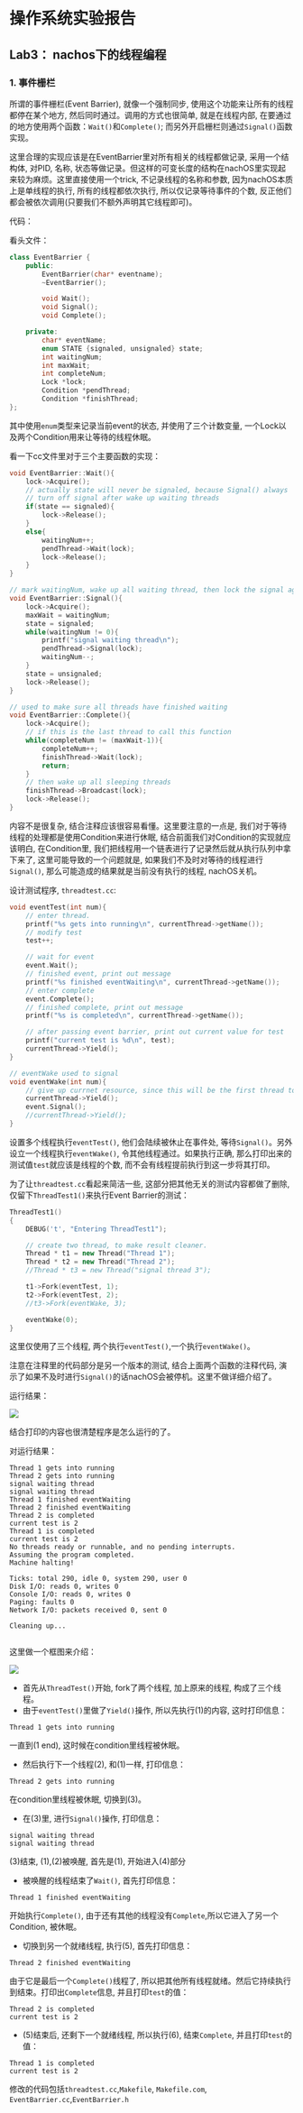 # 操作系统实验报告

## Lab3： nachos下的线程编程

### 1. 事件栅栏

所谓的事件栅栏(Event Barrier), 就像一个强制同步, 使用这个功能来让所有的线程都停在某个地方, 然后同时通过。调用的方式也很简单, 就是在线程内部, 在要通过的地方使用两个函数：`Wait()`和`Complete()`; 而另外开启栅栏则通过`Signal()`函数实现。

这里合理的实现应该是在EventBarrier里对所有相关的线程都做记录, 采用一个结构体, 对PID, 名称, 状态等做记录。但这样的可变长度的结构在nachOS里实现起来较为麻烦。这里直接使用一个trick, 不记录线程的名称和参数, 因为nachOS本质上是单线程的执行, 所有的线程都依次执行, 所以仅记录等待事件的个数, 反正他们都会被依次调用(只要我们不额外声明其它线程即可)。

代码：

看头文件：
```C++
class EventBarrier {
	public:
		EventBarrier(char* eventname);
		~EventBarrier();

		void Wait();
		void Signal();
		void Complete();

	private:
		char* eventName;
		enum STATE {signaled, unsignaled} state;
		int waitingNum;
		int maxWait;
		int completeNum;
		Lock *lock;
		Condition *pendThread;
		Condition *finishThread;
};
```

其中使用`enum`类型来记录当前event的状态, 并使用了三个计数变量, 一个Lock以及两个Condition用来让等待的线程休眠。

看一下cc文件里对于三个主要函数的实现：
```C++
void EventBarrier::Wait(){
	lock->Acquire();
	// actually state will never be signaled, because Signal() always
	// turn off signal after wake up waiting threads
	if(state == signaled){
		lock->Release();
	}
	else{
		waitingNum++;
		pendThread->Wait(lock);
		lock->Release();
	}
}

// mark waitingNum, wake up all waiting thread, then lock the signal again
void EventBarrier::Signal(){
	lock->Acquire();
	maxWait = waitingNum;
	state = signaled;
	while(waitingNum != 0){
		printf("signal waiting thread\n");
		pendThread->Signal(lock);
		waitingNum--;
	}
	state = unsignaled;
	lock->Release();
}

// used to make sure all threads have finished waiting
void EventBarrier::Complete(){
	lock->Acquire();
	// if this is the last thread to call this function
	while(completeNum != (maxWait-1)){
		completeNum++;
		finishThread->Wait(lock);
		return;
	}
	// then wake up all sleeping threads
	finishThread->Broadcast(lock);
	lock->Release();
}
```

内容不是很复杂, 结合注释应该很容易看懂。这里要注意的一点是, 我们对于等待线程的处理都是使用Condition来进行休眠, 结合前面我们对Condition的实现就应该明白, 在Condition里, 我们把线程用一个链表进行了记录然后就从执行队列中拿下来了, 这里可能导致的一个问题就是, 如果我们不及时对等待的线程进行`Signal()`, 那么可能造成的结果就是当前没有执行的线程, nachOS关机。

设计测试程序, `threadtest.cc`:
```C++
void eventTest(int num){
    // enter thread.
    printf("%s gets into running\n", currentThread->getName());
    // modify test
    test++;

    // wait for event
    event.Wait();
    // finished event, print out message
    printf("%s finished eventWaiting\n", currentThread->getName());
    // enter complete
    event.Complete();
    // finished complete, print out message
    printf("%s is completed\n", currentThread->getName());

    // after passing event barrier, print out current value for test
    printf("current test is %d\n", test);
    currentThread->Yield();
}

// eventWake used to signal
void eventWake(int num){
    // give up currnet resource, since this will be the first thread to run
    currentThread->Yield();
    event.Signal();
    //currentThread->Yield();
}
```

设置多个线程执行`eventTest()`, 他们会陆续被休止在事件处, 等待`Signal()`。另外设立一个线程执行`eventWake()`, 令其他线程通过。如果执行正确, 那么打印出来的测试值`test`就应该是线程的个数, 而不会有线程提前执行到这一步将其打印。

为了让`threadtest.cc`看起来简洁一些, 这部分把其他无关的测试内容都做了删除, 仅留下`ThreadTest1()`来执行Event Barrier的测试：

```C++
ThreadTest1()
{
    DEBUG('t', "Entering ThreadTest1");

    // create two thread, to make result cleaner.
    Thread * t1 = new Thread("Thread 1");
    Thread * t2 = new Thread("Thread 2");
    //Thread * t3 = new Thread("signal thread 3");

    t1->Fork(eventTest, 1);
    t2->Fork(eventTest, 2);
    //t3->Fork(eventWake, 3);

    eventWake(0);
}

```

这里仅使用了三个线程, 两个执行`eventTest()`,一个执行`eventWake()`。

注意在注释里的代码部分是另一个版本的测试, 结合上面两个函数的注释代码, 演示了如果不及时进行`Signal()`的话nachOS会被停机。这里不做详细介绍了。

运行结果：

![](./image/11.png)

结合打印的内容也很清楚程序是怎么运行的了。

对运行结果：
```
Thread 1 gets into running
Thread 2 gets into running
signal waiting thread
signal waiting thread
Thread 1 finished eventWaiting
Thread 2 finished eventWaiting
Thread 2 is completed
current test is 2
Thread 1 is completed
current test is 2
No threads ready or runnable, and no pending interrupts.
Assuming the program completed.
Machine halting!

Ticks: total 290, idle 0, system 290, user 0
Disk I/O: reads 0, writes 0
Console I/O: reads 0, writes 0
Paging: faults 0
Network I/O: packets received 0, sent 0

Cleaning up...


```
这里做一个框图来介绍：

![](./image/2.png)

- 首先从`ThreadTest()`开始, fork了两个线程, 加上原来的线程, 构成了三个线程。
- 由于`eventTest()`里做了`Yield()`操作, 所以先执行(1)的内容, 这时打印信息：
```
Thread 1 gets into running
```
一直到(1 end), 这时候在condition里线程被休眠。
- 然后执行下一个线程(2), 和(1)一样, 打印信息：
```
Thread 2 gets into running
```
在condition里线程被休眠, 切换到(3)。
- 在(3)里, 进行`Signal()`操作, 打印信息：
```
signal waiting thread
signal waiting thread
```
(3)结束, (1),(2)被唤醒, 首先是(1), 开始进入(4)部分
- 被唤醒的线程结束了`Wait()`, 首先打印信息：
```
Thread 1 finished eventWaiting
```
开始执行`Complete()`, 由于还有其他的线程没有`Complete`,所以它进入了另一个Condition, 被休眠。
- 切换到另一个就绪线程, 执行(5), 首先打印信息：
```
Thread 2 finished eventWaiting
```
由于它是最后一个`Complete()`线程了, 所以把其他所有线程就绪。然后它持续执行到结束。打印出`Complete`信息, 并且打印`test`的值：
```
Thread 2 is completed
current test is 2
```
- (5)结束后, 还剩下一个就绪线程, 所以执行(6), 结束`Complete`, 并且打印`test`的值：
```
Thread 1 is completed
current test is 2
```

修改的代码包括`threadtest.cc`,`Makefile`, `Makefile.com`, `EventBarrier.cc`,`EventBarrier.h`
